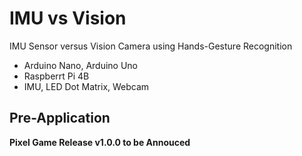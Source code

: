 # IMU vs Vision

IMU Sensor versus Vision Camera using Hands-Gesture Recognition

- Arduino Nano, Arduino Uno
- Raspberrt Pi 4B
- IMU, LED Dot Matrix, Webcam

## Pre-Application

**Pixel Game Release v1.0.0 to be Annouced**

<!--
## Examples

```ino
digitalWrite(RED_PIN, HIGH);

// detect button input
if (digitalRead(BUTTON) == LOW){ status = 1; }

// main code to mimics a 'traffic light'
if (status == 1){
  // turn on green led during 1s
  turn_off(LED_PIN_SET);
  digitalWrite(GREEN_PIN, HIGH); }
```

<p align="center">
  <img src="example/traffic_light.png">
</p>
/--> 